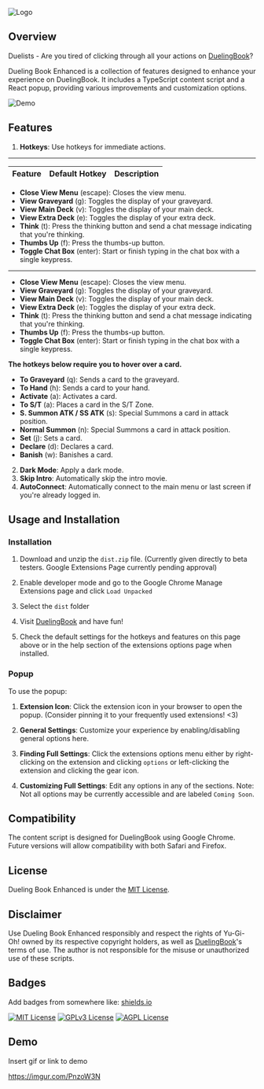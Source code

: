 
![Logo](https://i.imgur.com/Z7pklez.png)

## Overview

Duelists - Are you tired of clicking through all your actions on [DuelingBook](https://www.duelingbook.com/html5)?

Dueling Book Enhanced is a collection of features designed to enhance your experience on DuelingBook. It includes a TypeScript content script and a React popup, providing various improvements and customization options.

![Demo](https://github.com/alexjraymond/DuelingBookEnhanced/blob/main/src/assets/images/demo-medium.gif?raw=true)

## Features

1. **Hotkeys**: Use hotkeys for immediate actions.

---
| Feature | Default Hotkey | Description |
| ------- | -------------- | ----------- |
  - **Close View Menu** (escape): Closes the view menu.
   - **View Graveyard** (g): Toggles the display of your graveyard.
   - **View Main Deck** (v): Toggles the display of your main deck.
   - **View Extra Deck** (e): Toggles the display of your extra deck.
   - **Think** (t): Press the thinking button and send a chat message indicating that you're thinking.
   - **Thumbs Up** (f): Press the thumbs-up button.
   - **Toggle Chat Box** (enter): Start or finish typing in the chat box with a single keypress.

---

   - **Close View Menu** (escape): Closes the view menu.
   - **View Graveyard** (g): Toggles the display of your graveyard.
   - **View Main Deck** (v): Toggles the display of your main deck.
   - **View Extra Deck** (e): Toggles the display of your extra deck.
   - **Think** (t): Press the thinking button and send a chat message indicating that you're thinking.
   - **Thumbs Up** (f): Press the thumbs-up button.
   - **Toggle Chat Box** (enter): Start or finish typing in the chat box with a single keypress.

   **The hotkeys below require you to hover over a card.**

   - **To Graveyard** (q): Sends a card to the graveyard.
   - **To Hand** (h): Sends a card to your hand.
   - **Activate** (a): Activates a card.
   - **To S/T** (a): Places a card in the S/T Zone.
   - **S. Summon ATK / SS ATK** (s): Special Summons a card in attack position.
   - **Normal Summon** (n): Special Summons a card in attack position.
   - **Set** (j): Sets a card.
   - **Declare** (d): Declares a card.
   - **Banish** (w): Banishes a card.


2. **Dark Mode**: Apply a dark mode.
3. **Skip Intro**: Automatically skip the intro movie.
4. **AutoConnect**: Automatically connect to the main menu or last screen if you're already logged in.

## Usage and Installation

###  Installation

1. Download and unzip the `dist.zip` file. (Currently given directly to beta testers. Google Extensions Page currently pending approval)

2. Enable developer mode and go to the Google Chrome Manage Extensions page and click `Load Unpacked`

3. Select the `dist` folder

4. Visit [DuelingBook](https://www.duelingbook.com/html5) and have fun!

5. Check the default settings for the hotkeys and features on this page above or in the help section of the extensions options page when installed.

### Popup

To use the popup:

1. **Extension Icon**: Click the extension icon in your browser to open the popup. (Consider pinning it to your frequently used extensions! <3)

2. **General Settings**: Customize your experience by enabling/disabling general options here.

3. **Finding Full Settings**: Click the extensions options menu either by right-clicking on the extension and clicking `options` or left-clicking the extension and clicking the gear icon.

4. **Customizing Full Settings**:  Edit any options in any of the sections. Note: Not all options may be currently accessible and are labeled `Coming Soon`.


## Compatibility

The content script is designed for DuelingBook using Google Chrome. Future versions will allow compatibility with both Safari and Firefox.

## License

Dueling Book Enhanced is under the [MIT License](LICENSE.md).

## Disclaimer

Use Dueling Book Enhanced responsibly and respect the rights of Yu-Gi-Oh! owned by its respective copyright holders, as well as [DuelingBook](https://www.duelingbook.com/html5)'s terms of use. The author is not responsible for the misuse or unauthorized use of these scripts.

## Badges

Add badges from somewhere like: [shields.io](https://shields.io/)

[![MIT License](https://img.shields.io/badge/License-MIT-green.svg)](https://choosealicense.com/licenses/mit/)
[![GPLv3 License](https://img.shields.io/badge/License-GPL%20v3-yellow.svg)](https://opensource.org/licenses/)
[![AGPL License](https://img.shields.io/badge/license-AGPL-blue.svg)](http://www.gnu.org/licenses/agpl-3.0)

## Demo

Insert gif or link to demo

https://imgur.com/PnzoW3N
